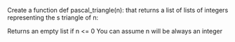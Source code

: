 Create a function def pascal_triangle(n): that returns a list of lists of integers representing the s triangle of n:

Returns an empty list if n <= 0
You can assume n will be always an integer